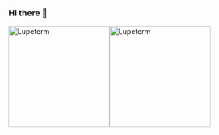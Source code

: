 ### Hi there 👋
<div style="display: flex;">
    <img align="center" style="height: 200px" src="https://github-readme-stats-rouge-one-18.vercel.app/api?username=LilaLio&show_icons=true&locale=en&theme=tokyonight" alt="Lupeterm" />
    <img align="center" style="height: 200px"src="https://github-readme-stats-rouge-one-18.vercel.app/api/top-langs/?username=lupeterm&theme=tokyonight" alt="Lupeterm" />
</div>
<!--
**lupeterm/lupeterm** is a ✨ _special_ ✨ repository because its `README.md` (this file) appears on your GitHub profile.

Here are some ideas to get you started:

- 🔭 I’m currently working on ...
- 🌱 I’m currently learning ...
- 👯 I’m looking to collaborate on ...
- 🤔 I’m looking for help with ...
- 💬 Ask me about ...
- 📫 How to reach me: ...
- 😄 Pronouns: ...
- ⚡ Fun fact: ...
-->
